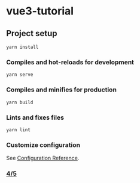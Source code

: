 # vue3-tutorial

## Project setup

```
yarn install
```

### Compiles and hot-reloads for development

```
yarn serve
```

### Compiles and minifies for production

```
yarn build
```

### Lints and fixes files

```
yarn lint
```

### Customize configuration

See [Configuration Reference](https://cli.vuejs.org/config/).

### [4/5](https://www.youtube.com/watch?v=-099osTuyoI&list=PLKzNGvIJtUDYYM0NX5c9spbtXXyAEXqSl&index=5)
